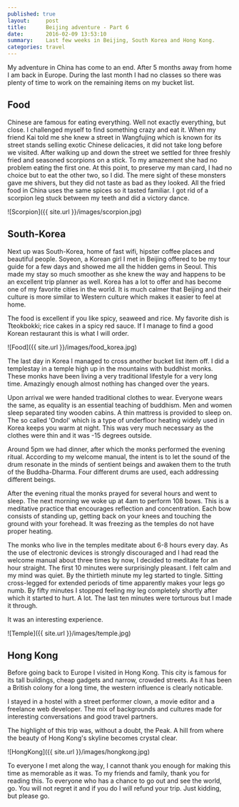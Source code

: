```yaml
---
published: true
layout:     post
title:      Beijing adventure - Part 6
date:       2016-02-09 13:53:10
summary:    Last few weeks in Beijing, South Korea and Hong Kong.
categories: travel
---
```


My adventure in China has come to an end. After 5 months away from home I am back in Europe. During the last month I had no classes so there was plenty of time to work on the remaining items on my bucket list.

## Food
Chinese are famous for eating everything. Well not exactly everything, but close. I challenged myself to find something crazy and eat it. When my friend Kai told me she knew a street in Wangfujing which is known for its street stands selling exotic Chinese delicacies, it did not take long before we visited. After walking up and down the street we settled for three freshly fried and seasoned scorpions on a stick. To my amazement she had no problem eating the first one. At this point, to preserve my man card, I had no choice but to eat the other two, so I did. The mere sight of these monsters gave me shivers, but they did not taste as bad as they looked. All the fried food in China uses the same spices so it tasted familiar. I got rid of a scorpion leg stuck between my teeth and did a victory dance.        

![Scorpion]({{ site.url }}/images/scorpion.jpg)

## South-Korea
Next up was South-Korea, home of fast wifi, hipster coffee places and beautiful people. Soyeon, a Korean girl I met in Beijing offered to be my tour guide for a few days and showed me all the hidden gems in Seoul. This made my stay so much smoother as she knew the way and happens to be an excellent trip planner as well. Korea has a lot to offer and has become one of my favorite cities in the world. It is much calmer that Beijing and their culture is more similar to Western culture which makes it easier to feel at home.

The food is excellent if you like spicy, seaweed and rice. My favorite dish is Tteokbokki; rice cakes in a spicy red sauce. If I manage to find a good Korean restaurant this is what I will order.

![Food]({{ site.url }}/images/food_korea.jpg)

The last day in Korea I managed to cross another bucket list item off. I did a templestay in a temple high up in the mountains with buddhist monks. These monks have been living a very traditional lifestyle for a very long time. Amazingly enough almost nothing has changed over the years.

Upon arrival we were handed traditional clothes to wear. Everyone wears the same, as equality is an essential teaching of buddhism. Men and women sleep separated tiny wooden cabins. A thin mattress is provided to sleep on. The so called 'Ondol' which is a type of underfloor heating widely used in Korea keeps you warm at night. This was very much necessary as the clothes were thin and it was -15 degrees outside.

Around 5pm we had dinner, after which the monks performed the evening ritual. According to my welcome manual, the intent is to let the sound of the drum resonate in the minds of sentient beings and awaken them to the truth of the Buddha-Dharma. Four different drums are used, each addressing different beings.

After the evening ritual the monks prayed for several hours and went to sleep. The next morning we woke up at 4am to perform 108 bows. This is a meditative practice that encourages reflection and concentration. Each bow consists of standing up, getting back on your knees and touching the ground with your forehead. It was freezing as the temples do not have proper heating.

The monks who live in the temples meditate about 6-8 hours every day. As the use of electronic devices is strongly discouraged and I had read the welcome manual about three times by now, I decided to meditate for an hour straight. The first 10 minutes were surprisingly pleasant. I felt calm and my mind was quiet. By the thirtieth minute my leg started to tingle. Sitting cross-legged for extended periods of time apparently makes your legs go numb. By fifty minutes I stopped feeling my leg completely shortly after which it started to hurt. A lot. The last ten minutes were torturous but I made it through.

It was an interesting experience.

![Temple]({{ site.url }}/images/temple.jpg)

## Hong Kong
Before going back to Europe I visited in Hong Kong. This city is famous for its tall buildings, cheap gadgets and narrow, crowded streets. As it has been a British colony for a long time, the western influence is clearly noticable.

I stayed in a hostel with a street performer clown, a movie editor and a freelance web developer. The mix of backgrounds and cultures made for interesting conversations and good travel partners.

The highlight of this trip was, without a doubt, the Peak. A hill from where the beauty of Hong Kong's skyline becomes crystal clear.

![HongKong]({{ site.url }}/images/hongkong.jpg)

To everyone I met along the way, I cannot thank you enough for making this time as memorable as it was. To my friends and family, thank you for reading this. To everyone who has a chance to go out and see the world, go. You will not regret it and if you do I will refund your trip. Just kidding, but please go.